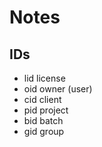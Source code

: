 # Notes

## IDs

- lid license
- oid owner (user)
- cid client
- pid project
- bid batch
- gid group
